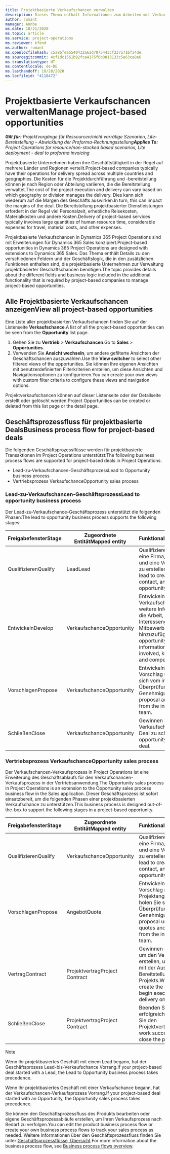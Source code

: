 ```yaml
---
title: Projektbasierte Verkaufschancen verwalten
description: Dieses Thema enthält Informationen zum Arbeiten mit Verkaufschancen, die sich auf Projekte beziehen.
author: rumant
manager: Annbe
ms.date: 10/21/2020
ms.topic: article
ms.service: project-operations
ms.reviewer: kfend
ms.author: rumant
ms.openlocfilehash: c5a8bfea5540432a62d7075443cf237571bfa4de
ms.sourcegitcommit: 4cf1dc1561b92fca4175f0b3813133c5e63ce8e6
ms.translationtype: HT
ms.contentlocale: de-DE
ms.lasthandoff: 10/28/2020
ms.locfileid: "4118472"
---
```

# <a name="manage-project-based-opportunities"></a><span data-ttu-id="6d3ee-103">Projektbasierte Verkaufschancen verwalten</span><span class="sxs-lookup"><span data-stu-id="6d3ee-103">Manage project-based opportunities</span></span>

<span data-ttu-id="6d3ee-104">_**Gilt für:** Projektvorgänge für Ressourcen/nicht vorrätige Szenarien, Lite-Bereitstellung – Abwicklung der Proforma-Rechnungsstellung_</span><span class="sxs-lookup"><span data-stu-id="6d3ee-104">_**Applies To:** Project Operations for resource/non-stocked based scenarios, Lite deployment - deal to proforma invoicing_</span></span>

<span data-ttu-id="6d3ee-105">Projektbasierte Unternehmen haben ihre Geschäftstätigkeit in der Regel auf mehrere Länder und Regionen verteilt.</span><span class="sxs-lookup"><span data-stu-id="6d3ee-105">Project-based companies typically have their operations for delivery spread across multiple countries and geographies.</span></span> <span data-ttu-id="6d3ee-106">Die Kosten für die Projektdurchführung und -bereitstellung können je nach Region oder Abteilung variieren, die die Bereitstellung verwaltet.</span><span class="sxs-lookup"><span data-stu-id="6d3ee-106">The cost of the project execution and delivery can vary  based on which geography or division manages the delivery.</span></span> <span data-ttu-id="6d3ee-107">Dies kann sich wiederum auf die Margen des Geschäfts auswirken.</span><span class="sxs-lookup"><span data-stu-id="6d3ee-107">In turn, this can impact the margins of the deal.</span></span> <span data-ttu-id="6d3ee-108">Die Bereitstellung projektbasierter Dienstleistungen erfordert in der Regel viel Personalzeit, erhebliche Reisekosten, Materialkosten und andere Kosten.</span><span class="sxs-lookup"><span data-stu-id="6d3ee-108">Delivery of project-based services typically involves large quantities of human resource time, considerable expenses for travel, material costs, and other expenses.</span></span>

<span data-ttu-id="6d3ee-109">Projektbasierte Verkaufschancen in Dynamics 365 Project Operations sind mit Erweiterungen für Dynamics 365 Sales konzipiert.</span><span class="sxs-lookup"><span data-stu-id="6d3ee-109">Project-based opportunities in Dynamics 365 Project Operations are designed with extensions to Dynamics 365 Sales.</span></span> <span data-ttu-id="6d3ee-110">Das Thema enthält Details zu den verschiedenen Feldern und der Geschäftslogik, die in den zusätzlichen Funktionen enthalten sind, die projektbasierte Unternehmen zur Verwaltung projektbasierter Geschäftschancen benötigen.</span><span class="sxs-lookup"><span data-stu-id="6d3ee-110">The topic provides details about the different fields and business logic included in the additional functionality that is required by project-based companies to manage project-based opportunities.</span></span>

## <a name="view-all-project-based-opportunities"></a><span data-ttu-id="6d3ee-111">Alle Projektbasierte Verkaufschancen anzeigen</span><span class="sxs-lookup"><span data-stu-id="6d3ee-111">View all project-based opportunities</span></span>

<span data-ttu-id="6d3ee-112">Eine Liste aller projektbasierten Verkaufschancen finden Sie auf der Listenseite **Verkaufschance**.</span><span class="sxs-lookup"><span data-stu-id="6d3ee-112">A list of all the project-based opportunities can be seen from the **Opportunity** list page.</span></span> 

1. <span data-ttu-id="6d3ee-113">Gehen Sie zu **Vertrieb** > **Verkaufschancen**.</span><span class="sxs-lookup"><span data-stu-id="6d3ee-113">Go to **Sales** > **Opportunities**.</span></span>
2. <span data-ttu-id="6d3ee-114">Verwenden Sie **Ansicht wechseln**, um andere gefilterte Ansichten der Geschäftschancen auszuwählen.</span><span class="sxs-lookup"><span data-stu-id="6d3ee-114">Use the **View switcher** to select other filtered views of the opportunities.</span></span> <span data-ttu-id="6d3ee-115">Sie können Ihre eigenen Ansichten mit benutzerdefinierten Filterkriterien erstellen, um diese Ansichten und Navigationsoptionen zu konfigurieren.</span><span class="sxs-lookup"><span data-stu-id="6d3ee-115">You can create your own views with custom filter criteria to configure these views and navigation options.</span></span>

<span data-ttu-id="6d3ee-116">Projektverkaufschancen können auf dieser Listenseite oder der Detailseite erstellt oder gelöscht werden.</span><span class="sxs-lookup"><span data-stu-id="6d3ee-116">Project Opportunities can be created or deleted from this list page or the detail page.</span></span>

## <a name="business-process-flow-for-project-based-deals"></a><span data-ttu-id="6d3ee-117">Geschäftsprozessfluss für projektbasierte Deals</span><span class="sxs-lookup"><span data-stu-id="6d3ee-117">Business process flow for project-based deals</span></span>

<span data-ttu-id="6d3ee-118">Die folgenden Geschäftsprozessflüsse werden für projektbasierte Transaktionen im Project Operations unterstützt:</span><span class="sxs-lookup"><span data-stu-id="6d3ee-118">The following business process flows are supported for project-based deals in Project Operations:</span></span>

- <span data-ttu-id="6d3ee-119">Lead-zu-Verkaufschancen-Geschäftsprozess</span><span class="sxs-lookup"><span data-stu-id="6d3ee-119">Lead to Opportunity business process</span></span>
- <span data-ttu-id="6d3ee-120">Vertriebsprozess Verkaufschance</span><span class="sxs-lookup"><span data-stu-id="6d3ee-120">Opportunity sales process</span></span>

### <a name="lead-to-opportunity-business-process"></a><span data-ttu-id="6d3ee-121">Lead-zu-Verkaufschancen-Geschäftsprozess</span><span class="sxs-lookup"><span data-stu-id="6d3ee-121">Lead to opportunity business process</span></span> 
<span data-ttu-id="6d3ee-122">Der Lead-zu-Verkaufschance-Geschäftsprozess unterstützt die folgenden Phasen:</span><span class="sxs-lookup"><span data-stu-id="6d3ee-122">The lead to opportunity business process supports the following stages:</span></span>

| <span data-ttu-id="6d3ee-123">Freigabefenster</span><span class="sxs-lookup"><span data-stu-id="6d3ee-123">Stage</span></span> | <span data-ttu-id="6d3ee-124">Zugeordnete Entität</span><span class="sxs-lookup"><span data-stu-id="6d3ee-124">Mapped entity</span></span> | <span data-ttu-id="6d3ee-125">Funktionalität</span><span class="sxs-lookup"><span data-stu-id="6d3ee-125">Functionality</span></span> |
| --- | --- | --- |
| <span data-ttu-id="6d3ee-126">Qualifizieren</span><span class="sxs-lookup"><span data-stu-id="6d3ee-126">Qualify</span></span> | <span data-ttu-id="6d3ee-127">Lead</span><span class="sxs-lookup"><span data-stu-id="6d3ee-127">Lead</span></span> | <span data-ttu-id="6d3ee-128">Qualifizieren des Leads, um eine Firma, einen Kontakt und eine Verkaufschance zu erstellen.</span><span class="sxs-lookup"><span data-stu-id="6d3ee-128">Qualify the lead to create an account, contact, and an opportunity.</span></span> |
| <span data-ttu-id="6d3ee-129">Entwickeln</span><span class="sxs-lookup"><span data-stu-id="6d3ee-129">Develop</span></span> | <span data-ttu-id="6d3ee-130">Verkaufschance</span><span class="sxs-lookup"><span data-stu-id="6d3ee-130">Opportunity</span></span> | <span data-ttu-id="6d3ee-131">Entwickeln Sie die Verkaufschance, um weitere Informationen über die Arbeit, die wichtigsten Interessengruppen und die Mitbewerber hinzuzufügen.</span><span class="sxs-lookup"><span data-stu-id="6d3ee-131">Develop the opportunity to add more information on the work involved, key stakeholders, and competition.</span></span> |
| <span data-ttu-id="6d3ee-132">Vorschlagen</span><span class="sxs-lookup"><span data-stu-id="6d3ee-132">Propose</span></span> | <span data-ttu-id="6d3ee-133">Verkaufschance</span><span class="sxs-lookup"><span data-stu-id="6d3ee-133">Opportunity</span></span> | <span data-ttu-id="6d3ee-134">Entwickeln Sie den Vorschlag und holen Sie sich vom internen Überprüfungsteam eine Genehmigung.</span><span class="sxs-lookup"><span data-stu-id="6d3ee-134">Develop the proposal and get approval from the internal review team.</span></span> |
| <span data-ttu-id="6d3ee-135">Schließen</span><span class="sxs-lookup"><span data-stu-id="6d3ee-135">Close</span></span> | <span data-ttu-id="6d3ee-136">Verkaufschance</span><span class="sxs-lookup"><span data-stu-id="6d3ee-136">Opportunity</span></span> | <span data-ttu-id="6d3ee-137">Gewinnen Sie die Verkaufschance, um den Deal zu schließen.</span><span class="sxs-lookup"><span data-stu-id="6d3ee-137">Win the opportunity to close the deal.</span></span> |

### <a name="opportunity-sales-process"></a><span data-ttu-id="6d3ee-138">Vertriebsprozess Verkaufschance</span><span class="sxs-lookup"><span data-stu-id="6d3ee-138">Opportunity sales process</span></span>
<span data-ttu-id="6d3ee-139">Der Verkaufschancen-Verkaufsprozess in Project Operations ist eine Erweiterung des Geschäftsablaufs für den Verkaufschancen-Verkaufsprozess in der Vertriebsanwendung.</span><span class="sxs-lookup"><span data-stu-id="6d3ee-139">The Opportunity sales process in Project Operations is an extension to the Opportunity sales process business flow in the Sales application.</span></span> <span data-ttu-id="6d3ee-140">Dieser Geschäftsprozess ist sofort einsatzbereit, um die folgenden Phasen einer projektbasierten Verkaufschance zu unterstützen.</span><span class="sxs-lookup"><span data-stu-id="6d3ee-140">This business process is designed out-of-the-box to support the following stages in a project-based opportunity.</span></span>

| <span data-ttu-id="6d3ee-141">Freigabefenster</span><span class="sxs-lookup"><span data-stu-id="6d3ee-141">Stage</span></span> | <span data-ttu-id="6d3ee-142">Zugeordnete Entität</span><span class="sxs-lookup"><span data-stu-id="6d3ee-142">Mapped entity</span></span> | <span data-ttu-id="6d3ee-143">Funktionalität</span><span class="sxs-lookup"><span data-stu-id="6d3ee-143">Functionality</span></span> |
| --- | --- | --- |
| <span data-ttu-id="6d3ee-144">Qualifizieren</span><span class="sxs-lookup"><span data-stu-id="6d3ee-144">Qualify</span></span> | <span data-ttu-id="6d3ee-145">Verkaufschance</span><span class="sxs-lookup"><span data-stu-id="6d3ee-145">Opportunity</span></span> | <span data-ttu-id="6d3ee-146">Qualifizieren des Leads, um eine Firma, einen Kontakt und eine Verkaufschance zu erstellen.</span><span class="sxs-lookup"><span data-stu-id="6d3ee-146">Qualify the lead to create an account, contact, and an opportunity.</span></span> |
| <span data-ttu-id="6d3ee-147">Vorschlagen</span><span class="sxs-lookup"><span data-stu-id="6d3ee-147">Propose</span></span> | <span data-ttu-id="6d3ee-148">Angebot</span><span class="sxs-lookup"><span data-stu-id="6d3ee-148">Quote</span></span> | <span data-ttu-id="6d3ee-149">Entwickeln Sie den Vorschlag mit Projektangeboten, und holen Sie sich vom internen Überprüfungsteam eine Genehmigung.</span><span class="sxs-lookup"><span data-stu-id="6d3ee-149">Develop the proposal using project quotes and get approval from the internal review team.</span></span> |
| <span data-ttu-id="6d3ee-150">Vertrag</span><span class="sxs-lookup"><span data-stu-id="6d3ee-150">Contract</span></span> | <span data-ttu-id="6d3ee-151">Projektvertrag</span><span class="sxs-lookup"><span data-stu-id="6d3ee-151">Project Contract</span></span> | <span data-ttu-id="6d3ee-152">Gewinnen Sie das Angebot, um den Vertrag zu erstellen, und beginnen Sie mit der Ausführung und Bereitstellung des Projekts.</span><span class="sxs-lookup"><span data-stu-id="6d3ee-152">Win the quote to create the contract and begin execution and delivery on the project.</span></span> |
| <span data-ttu-id="6d3ee-153">Schließen</span><span class="sxs-lookup"><span data-stu-id="6d3ee-153">Close</span></span> | <span data-ttu-id="6d3ee-154">Projektvertrag</span><span class="sxs-lookup"><span data-stu-id="6d3ee-154">Project Contract</span></span> | <span data-ttu-id="6d3ee-155">Beenden Sie die Arbeit erfolgreich und schließen Sie den Projektvertrag.</span><span class="sxs-lookup"><span data-stu-id="6d3ee-155">Finish the work successfully and close the project contract.</span></span> |

> [!NOTE]
> <span data-ttu-id="6d3ee-156">Wenn Ihr projektbasiertes Geschäft mit einem Lead begann, hat der Geschäftsprozess Lead-bis-Verkaufschance Vorrang.</span><span class="sxs-lookup"><span data-stu-id="6d3ee-156">If your project-based deal started with a Lead, the Lead to Opportunity business process takes precedence.</span></span>
>
> <span data-ttu-id="6d3ee-157">Wenn Ihr projektbasiertes Geschäft mit einer Verkaufschance begann, hat der Verkaufschancen-Verkaufsprozess Vorrang.</span><span class="sxs-lookup"><span data-stu-id="6d3ee-157">If your project-based deal started with an Opportunity, the Opportunity sales process takes precedence.</span></span>

<span data-ttu-id="6d3ee-158">Sie können den Geschäftsprozessfluss des Produkts bearbeiten oder eigene Geschäftsprozessabläufe erstellen, um Ihren Verkaufsprozess nach Bedarf zu verfolgen.</span><span class="sxs-lookup"><span data-stu-id="6d3ee-158">You can edit the product business process flow or create your own business process flows to track your sales process as needed.</span></span> <span data-ttu-id="6d3ee-159">Weitere Informationen über den Geschäftsprozessfluss finden Sie unter [Geschäftsprozessflüsse, Übersicht](https://docs.microsoft.com/dynamics365/customerengagement/on-premises/customize/business-process-flows-overview).</span><span class="sxs-lookup"><span data-stu-id="6d3ee-159">For more information about the business process flow, see [Business process flows overview](https://docs.microsoft.com/dynamics365/customerengagement/on-premises/customize/business-process-flows-overview).</span></span>
